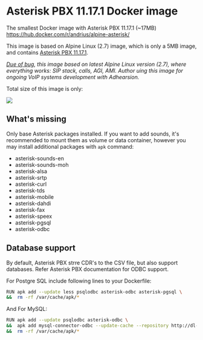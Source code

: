 Asterisk PBX 11.17.1 Docker image
=================================

The smallest Docker image with Asterisk PBX 11.17.1 (~17MB) https://hub.docker.com/r/andrius/alpine-asterisk/

This image is based on Alpine Linux (2.7) image, which is only a 5MB image, and contains
[Asterisk PBX 11.17.1](http://www.asterisk.org/get-started/features).

*[Due of bug](https://bugs.alpinelinux.org/issues/3503), this image based on latest Alpine Linux version (2.7), where everything works: SIP stack, calls, AGI, AMI. Author uing this image for ongoing VoIP systems development with Adhearsion.*

Total size of this image is only:

[![](https://badge.imagelayers.io/andrius/alpine-asterisk:latest.svg)](https://imagelayers.io/?images=andrius/alpine-asterisk:latest 'Get your own badge on imagelayers.io')

What's missing
---------------

Only base Asterisk packages installed. If you want to add sounds, it's recommended to mount them as volume or data container, however you may install additional packages with `apk` command:

- asterisk-sounds-en
- asterisk-sounds-moh
- asterisk-alsa
- asterisk-srtp
- asterisk-curl
- asterisk-tds
- asterisk-mobile
- asterisk-dahdi
- asterisk-fax
- asterisk-speex
- asterisk-pgsql
- asterisk-odbc

Database support
----------------

By default, Asterisk PBX strre CDR's to the CSV file, but also support databases. Refer Asterisk PBX documentation for ODBC support. 

For Postgre SQL include following lines to your Dockerfile:

```bash
RUN apk add --update less psqlodbc asterisk-odbc asterisk-pgsql \
&&  rm -rf /var/cache/apk/*
```

And For MySQL:

```bash
RUN apk add --update psqlodbc asterisk-odbc \
&&  apk add mysql-connector-odbc --update-cache --repository http://dl-4.alpinelinux.org/alpine/edge/testing/ --allow-untrusted \
&&  rm -rf /var/cache/apk/*
```

